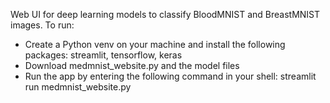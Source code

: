 Web UI for deep learning models to classify BloodMNIST and BreastMNIST images.
To run:
- Create a Python venv on your machine and install the following packages: streamlit, tensorflow, keras
- Download medmnist_website.py and the model files
- Run the app by entering the following command in your shell: streamlit run medmnist_website.py